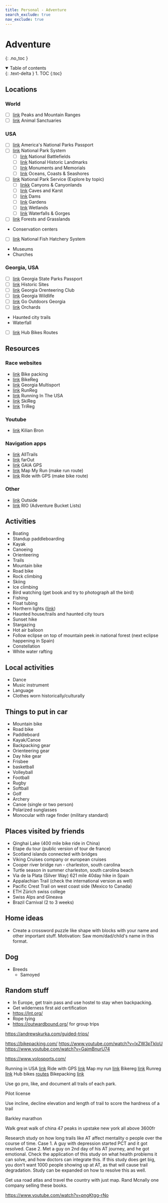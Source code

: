 ```yaml
---
title: Personal - Adventure
search_exclude: true
nav_exclude: true
---
```


<!-- prettier-ignore-start -->
# Adventure
{: .no_toc }

<details open markdown="block">
  <summary>
    Table of contents
  </summary>
  {: .text-delta }
1. TOC
{:toc}
</details>

<!-- prettier-ignore-end -->

## Locations

### World

-   [ ] [link](https://www.worlddata.info/highest-mountains.php) Peaks and Mountain Ranges
-   [ ] [link](https://sanctuaryfederation.org/find-a-sanctuary/) Animal Sanctuaries

### USA

-   [ ] [link](https://americasnationalparks.org/passport-to-your-national-parks/) America's National Parks Passport
-   [ ] [link](https://www.nps.gov/aboutus/national-park-system.htm) National Park System
    -   [ ] [link](https://www.nps.gov/subjects/battlefields/visit.htm) National Battlefields
    -   [ ] [link](https://www.nps.gov/subjects/nationalhistoriclandmarks/list-of-nhls-by-state.htm) National Historic Landmarks
    -   [ ] [link](https://www.nps.gov/subjects/monuments/visit.htm) Monuments and Memorials
    -   [ ] [link](https://www.nps.gov/subjects/oceans/index.htm) Oceans, Coasts & Seashores
-   [ ] [link](https://www.nps.gov/index.htm) National Park Service (Explore by topic)
    -   [ ] [linkk](https://www.nps.gov/subjects/canyons/visit.htm) Canyons & Canyonlands
    -   [ ] [link](https://www.nps.gov/subjects/caves/index.htm) Caves and Karst
    -   [ ] [link](https://www.nps.gov/subjects/dams/about.htm) Dams
    -   [ ] [link](https://www.nps.gov/subjects/landscapearchitecture/gardens.htm) Gardens
    -   [ ] [link](https://www.nps.gov/subjects/wetlands/index.htm) Wetlands
    -   [ ] [link](https://www.nps.gov/subjects/waterfalls/waterfalls.htm) Waterfalls & Gorges
-   [ ] [link](https://www.fs.usda.gov/visit/forests-and-grasslands) Forests and Grasslands
-   Conservation centers
-   [ ] [link](https://www.fws.gov/program/national-fish-hatchery-system/about-us) National Fish Hatchery System
-   Museums
-   Churches

### Georgia, USA

-   [ ] [link](https://friendsofgastateparks.org/passport) Georgia State Parks Passport
-   [ ] [link](https://gastateparks.org/AllHistoricSites) Historic Sites
-   [ ] [link](https://www.gaorienteering.org/) Georgia Orenteering Club
-   [ ] [link](https://georgiawildlife.com/) Georgia Wildlife
-   [ ] [link](https://www.gooutdoorsgeorgia.com/) Go Outdoors Georgia
-   [ ] [link](https://www.orangepippin.com/orchards/united-states/georgia) Orchards
-   Haunted city trails
-   Waterfall
-   [ ] [link](https://www.hubbikes.com/hub-routes) Hub Bikes Routes

## Resources

### Race websites

-   [link](https://bikepacking.com/event/) Bike packing
-   [link](https://www.bikereg.com/Events) BikeReg
-   [link](https://www.gamultisports.com/) Georgia Multisport
-   [link](https://www.runreg.com/events) RunReg
-   [link](https://runningintheusa.com/race/list/) Running In The USA
-   [link](https://www.skireg.com/Events) SkiReg
-   [link](https://www.trireg.com/Events) TriReg

### Youtube

-   [link](https://www.youtube.com/@KilianBron) Kilian Bron

### Navigation apps

-   [link](https://www.alltrails.com/) AllTrails
-   [link](https://faroutguides.com/) farOut
-   [link](https://www.gaiagps.com/) GAIA GPS
-   [link](https://www.mapmyrun.com/routes/search) Map My Run (make run route)
-   [link](https://ridewithgps.com/route_planner) Ride with GPS (make bike route)

### Other

-   [link](https://www.outsideonline.com/home) Outside
-   [link](https://reachinternationaloutfitters.com/) RIO (Adventure Bucket Lists)

## Activities

-   Boating
-   Standup paddleboarding
-   Kayak
-   Canoeing
-   Orienteering
-   Trails
-   Mountain bike
-   Road bike
-   Rock climbing
-   Skiing
-   Ice climbing
-   Bird watching (get book and try to photograph all the bird)
-   Fishing
-   Float tubing
-   Northern lights ([link](https://www.outsideonline.com/adventure-travel/essays/northern-lights-canada-joe-buffalo-child/?utm_term=ool_member&utm_campaign=oplus_topfive&utm_medium=email&_hsmi=332351068&utm_source=newsletter))
-   Haunted house/trails and haunted city tours
-   Sunset hike
-   Stargazing
-   Hot air balloon
-   Follow eclipse on top of mountain peek in national forest (next eclipse happening in Spain)
-   Constellation
-   White water rafting

## Local activities

-   Dance
-   Music instrument
-   Language
-   Clothes worn historically/culturally

## Things to put in car

-   Mountain bike
-   Road bike
-   Paddleboard
-   Kayak/Canoe
-   Backpacking gear
-   Orienteering gear
-   Day hike gear
-   Frisbee
-   basketball
-   Volleyball
-   Football
-   Rugby
-   Softball
-   Golf
-   Archery
-   Canoe (single or two person)
-   Polarized sunglasses
-   Monocular with rage finder (military standard)

## Places visited by friends

-   Qinghai Lake (400 mile bike ride in China)
-   Etape du tour (public version of tour de france)
-   Scotland islands connected with bridges
-   Viking Cruises company or european cruises
-   Cooper river bridge run - charleston, south carolina
-   Turtle season in summer charleston, south carolina beach
-   Via de la Plata (Silver Way) 621 mile 40day hike in Spain
-   Appalachian Trail (check the international version as well)
-   Pacific Crest Trail on west coast side (Mexico to Canada)
-   ETH Zürich swiss college
-   Swiss Alps and Gineava
-   Brazil Carnival (2 to 3 weeks)

## Home ideas

-   Create a crossword puzzle like shape with blocks with your name and other important stuff. Motivation: Saw mom/dad/child's name in this format.

## Dog

-   Breeds
    -   Samoyed

## Random stuff

-   In Europe, get train pass and use hostel to stay when backpacking.
-   Get wilderness first aid certification
-   https://lnt.org/
-   Rope tying
-   https://outwardbound.org/ for group trips

https://andrewskurka.com/guided-trips/

https://bikepacking.com/
https://www.youtube.com/watch?v=IxZW3pTkIoU
https://www.youtube.com/watch?v=GajmBnurU74

https://www.volosports.com/

Running in USA [link](https://runningintheusa.com/race/list/athens-GA/upcoming)
Ride with GPS [link](https://ridewithgps.com/explore)
Map my run [link](https://www.mapmyrun.com/routes/search)
Bikereg [link](https://www.bikereg.com/Events/?loc=30%7e33.9077%7e-83.3242%7e30605&region=GA)
Runreg [link](https://www.runreg.com/events?region=GA)
Hub bikes [routes](https://www.hubbikes.com/hub-routes)
Bikepacking [link](https://bikepacking.com/event/)

Use go pro, like, and document all trails of each park.

Pilot license

Use incline, decline elevation and length of trail to score the hardness of a trail

Barkley marathon

Walk great walk of china
47 peaks in upstake new york all above 3600fr

Research study on how long trails like AT affect mentality o people over the course of time.
Case 1. A guy with depression started PCT and it got resolved.
Case 2. Met a guy on 2nd day of his AT journey, and he got emotional.
Check the application of this study on what health problems it can solve, and how doctors can integrate this.
If this study does get big, you don't want 1000 people showing up at AT, as that will cause trail degradation. Study can be expanded on how to resolve this as well.

Get usa road atlas and travel the country with just map. Rand Mcnally one company selling these books.

https://www.youtube.com/watch?v=pngKtgg-rNo
